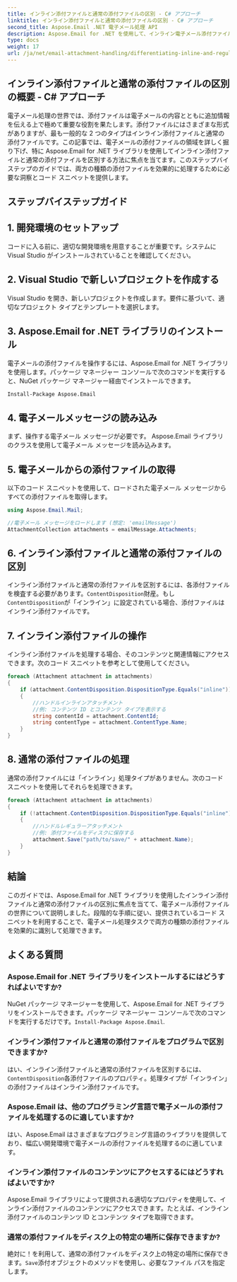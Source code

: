 ```yaml
---
title: インライン添付ファイルと通常の添付ファイルの区別 - C# アプローチ
linktitle: インライン添付ファイルと通常の添付ファイルの区別 - C# アプローチ
second_title: Aspose.Email .NET 電子メール処理 API
description: Aspose.Email for .NET を使用して、インライン電子メール添付ファイルと通常の電子メール添付ファイルを区別する方法を学びます。コード例を含む包括的なガイド。
type: docs
weight: 17
url: /ja/net/email-attachment-handling/differentiating-inline-and-regular-attachments-csharp-approach/
---
```


## インライン添付ファイルと通常の添付ファイルの区別の概要 - C# アプローチ

電子メール処理の世界では、添付ファイルは電子メールの内容とともに追加情報を伝える上で極めて重要な役割を果たします。添付ファイルにはさまざまな形式がありますが、最も一般的な 2 つのタイプはインライン添付ファイルと通常の添付ファイルです。この記事では、電子メールの添付ファイルの領域を詳しく掘り下げ、特に Aspose.Email for .NET ライブラリを使用してインライン添付ファイルと通常の添付ファイルを区別する方法に焦点を当てます。このステップバイステップのガイドでは、両方の種類の添付ファイルを効果的に処理するために必要な洞察とコード スニペットを提供します。

## ステップバイステップガイド

## 1. 開発環境のセットアップ

コードに入る前に、適切な開発環境を用意することが重要です。システムに Visual Studio がインストールされていることを確認してください。

## 2. Visual Studio で新しいプロジェクトを作成する

Visual Studio を開き、新しいプロジェクトを作成します。要件に基づいて、適切なプロジェクト タイプとテンプレートを選択します。

## 3. Aspose.Email for .NET ライブラリのインストール

電子メールの添付ファイルを操作するには、Aspose.Email for .NET ライブラリを使用します。パッケージ マネージャー コンソールで次のコマンドを実行すると、NuGet パッケージ マネージャー経由でインストールできます。

```bash
Install-Package Aspose.Email
```

## 4. 電子メールメッセージの読み込み

まず、操作する電子メール メッセージが必要です。 Aspose.Email ライブラリのクラスを使用して電子メール メッセージを読み込みます。

## 5. 電子メールからの添付ファイルの取得

以下のコード スニペットを使用して、ロードされた電子メール メッセージからすべての添付ファイルを取得します。

```csharp
using Aspose.Email.Mail;

//電子メール メッセージをロードします (想定: 'emailMessage')
AttachmentCollection attachments = emailMessage.Attachments;
```

## 6. インライン添付ファイルと通常の添付ファイルの区別

インライン添付ファイルと通常の添付ファイルを区別するには、各添付ファイルを検査する必要があります。`ContentDisposition`財産。もし`ContentDisposition`が「インライン」に設定されている場合、添付ファイルはインライン添付ファイルです。

## 7. インライン添付ファイルの操作

インライン添付ファイルを処理する場合、そのコンテンツと関連情報にアクセスできます。次のコード スニペットを参考として使用してください。

```csharp
foreach (Attachment attachment in attachments)
{
    if (attachment.ContentDisposition.DispositionType.Equals("inline"))
    {
        //ハンドルインラインアタッチメント
        //例: コンテンツ ID とコンテンツ タイプを表示する
        string contentId = attachment.ContentId;
        string contentType = attachment.ContentType.Name;
    }
}
```

## 8. 通常の添付ファイルの処理

通常の添付ファイルには「インライン」処理タイプがありません。次のコード スニペットを使用してそれらを処理できます。

```csharp
foreach (Attachment attachment in attachments)
{
    if (!attachment.ContentDisposition.DispositionType.Equals("inline"))
    {
        //ハンドルレギュラーアタッチメント
        //例: 添付ファイルをディスクに保存する
        attachment.Save("path/to/save/" + attachment.Name);
    }
}
```

## 結論

このガイドでは、Aspose.Email for .NET ライブラリを使用したインライン添付ファイルと通常の添付ファイルの区別に焦点を当てて、電子メール添付ファイルの世界について説明しました。段階的な手順に従い、提供されているコード スニペットを利用することで、電子メール処理タスクで両方の種類の添付ファイルを効果的に識別して処理できます。

## よくある質問

### Aspose.Email for .NET ライブラリをインストールするにはどうすればよいですか?

 NuGet パッケージ マネージャーを使用して、Aspose.Email for .NET ライブラリをインストールできます。パッケージ マネージャー コンソールで次のコマンドを実行するだけです。`Install-Package Aspose.Email`.

### インライン添付ファイルと通常の添付ファイルをプログラムで区別できますか?

はい、インライン添付ファイルと通常の添付ファイルを区別するには、`ContentDisposition`各添付ファイルのプロパティ。処理タイプが「インライン」の添付ファイルはインライン添付ファイルです。

### Aspose.Email は、他のプログラミング言語で電子メールの添付ファイルを処理するのに適していますか?

はい、Aspose.Email はさまざまなプログラミング言語のライブラリを提供しており、幅広い開発環境で電子メールの添付ファイルを処理するのに適しています。

### インライン添付ファイルのコンテンツにアクセスするにはどうすればよいですか?

Aspose.Email ライブラリによって提供される適切なプロパティを使用して、インライン添付ファイルのコンテンツにアクセスできます。たとえば、インライン添付ファイルのコンテンツ ID とコンテンツ タイプを取得できます。

### 通常の添付ファイルをディスク上の特定の場所に保存できますか?

絶対に！を利用して、通常の添付ファイルをディスク上の特定の場所に保存できます。`Save`添付オブジェクトのメソッドを使用し、必要なファイル パスを指定します。